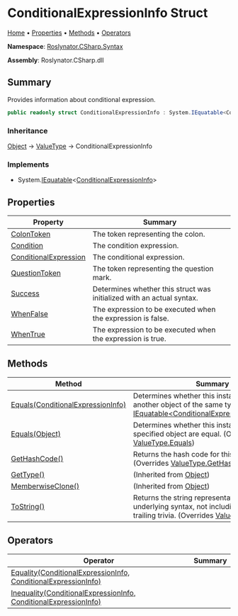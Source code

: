 # ConditionalExpressionInfo Struct <a name="_Top"></a>

[Home](../../../../README.md) &#x2022; [Properties](#properties) &#x2022; [Methods](#methods) &#x2022; [Operators](#operators)

**Namespace**: [Roslynator.CSharp.Syntax](../README.md#_Top)

**Assembly**: Roslynator\.CSharp\.dll

## Summary

Provides information about conditional expression\.

```csharp
public readonly struct ConditionalExpressionInfo : System.IEquatable<ConditionalExpressionInfo>
```

### Inheritance

[Object](https://docs.microsoft.com/en-us/dotnet/api/system.object) &#x2192; [ValueType](https://docs.microsoft.com/en-us/dotnet/api/system.valuetype) &#x2192; ConditionalExpressionInfo

### Implements

* System\.[IEquatable](https://docs.microsoft.com/en-us/dotnet/api/system.iequatable-1)\<[ConditionalExpressionInfo](#_Top)>

## Properties

| Property | Summary |
| -------- | ------- |
| [ColonToken](ColonToken/README.md#_Top) | The token representing the colon\. |
| [Condition](Condition/README.md#_Top) | The condition expression\. |
| [ConditionalExpression](ConditionalExpression/README.md#_Top) | The conditional expression\. |
| [QuestionToken](QuestionToken/README.md#_Top) | The token representing the question mark\. |
| [Success](Success/README.md#_Top) | Determines whether this struct was initialized with an actual syntax\. |
| [WhenFalse](WhenFalse/README.md#_Top) | The expression to be executed when the expression is false\. |
| [WhenTrue](WhenTrue/README.md#_Top) | The expression to be executed when the expression is true\. |

## Methods

| Method | Summary |
| ------ | ------- |
| [Equals(ConditionalExpressionInfo)](Equals/README.md#Roslynator_CSharp_Syntax_ConditionalExpressionInfo_Equals_Roslynator_CSharp_Syntax_ConditionalExpressionInfo_) | Determines whether this instance is equal to another object of the same type\. \(Implements [IEquatable\<ConditionalExpressionInfo>.Equals](https://docs.microsoft.com/en-us/dotnet/api/system.iequatable-1.equals)\) |
| [Equals(Object)](Equals/README.md#Roslynator_CSharp_Syntax_ConditionalExpressionInfo_Equals_System_Object_) | Determines whether this instance and a specified object are equal\. \(Overrides [ValueType.Equals](https://docs.microsoft.com/en-us/dotnet/api/system.valuetype.equals)\) |
| [GetHashCode()](GetHashCode/README.md#_Top) | Returns the hash code for this instance\. \(Overrides [ValueType.GetHashCode](https://docs.microsoft.com/en-us/dotnet/api/system.valuetype.gethashcode)\) |
| [GetType()](https://docs.microsoft.com/en-us/dotnet/api/system.object.gettype) |  \(Inherited from [Object](https://docs.microsoft.com/en-us/dotnet/api/system.object)\) |
| [MemberwiseClone()](https://docs.microsoft.com/en-us/dotnet/api/system.object.memberwiseclone) |  \(Inherited from [Object](https://docs.microsoft.com/en-us/dotnet/api/system.object)\) |
| [ToString()](ToString/README.md#_Top) | Returns the string representation of the underlying syntax, not including its leading and trailing trivia\. \(Overrides [ValueType.ToString](https://docs.microsoft.com/en-us/dotnet/api/system.valuetype.tostring)\) |

## Operators

| Operator | Summary |
| -------- | ------- |
| [Equality(ConditionalExpressionInfo, ConditionalExpressionInfo)](op_Equality/README.md#_Top) | |
| [Inequality(ConditionalExpressionInfo, ConditionalExpressionInfo)](op_Inequality/README.md#_Top) | |

